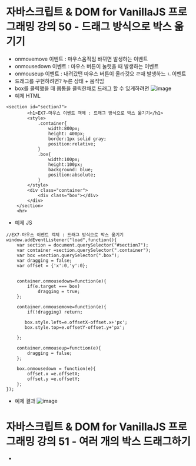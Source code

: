 # 자바스크립트 & DOM for VanillaJS 프로그래밍 강의 50 - 드래그 방식으로 박스 옮기기
* onmovemove 이벤트 : 마우스움직임 바뀌면 발생하는 이벤트
* onmousedown 이벤트 : 마우스 버튼이 눌렷을 때 발생하는 이벤트
* onmouseup 이벤트 : 내려갔떤 마우스 버튼이 올라갓으 ㄹ때 발생하느 ㄴ이벤트
* 드래그를 구현하려면? 누른 상태 + 움직임  
*  box를 클릭했을 때 몸통을 클릭한채로 드래그 할 수 있게하려면
![image](https://github.com/resti999/TIL/assets/40667871/35ae6652-9ef1-487f-89fc-fb2067ab2050)
* 예제 HTML
```
<section id="section7">
        <h1>EX7-마우스 이벤트 객체 : 드래그 방식으로 박스 옮기기</h1>
        <style>
            .container{
                width:800px;
                height: 400px;
                border:1px solid gray;
                position:relative;
            }
            .box{
                width:100px;
                height:100px;
                background: blue;
                position:absolute;
            }
        </style>
        <div class="container">
            <div class="box"></div>
        </div>
    </section>
    <hr>
```
* 예제 JS
```
//EX7-마우스 이벤트 객체 : 드래그 방식으로 박스 옮기기
window.addEventListener("load",function(){
    var section = document.querySelector("#section7");
    var container =section.querySelector(".container");
    var box =section.querySelector(".box");
    var dragging = false;
    var offset = {'x':0,'y':0};


    container.onmousedown=function(e){
        if(e.target === box)
            dragging = true;
    };

    container.onmousemove=function(e){
        if(!dragging) return;

       box.style.left=e.offsetX-offset.x+'px';
       box.style.top=e.offsetY-offset.y+'px';
  
    };

    container.onmouseup=function(e){
        dragging = false;
    };

    box.onmousedown = function(e){
        offset.x =e.offsetX;
        offset.y =e.offsetY;
    };
});
```
* 예제 결과
![image](https://github.com/resti999/TIL/assets/40667871/cce1ebd1-eb10-4fa5-8a87-12b6d70bea90)

# 자바스크립트 & DOM for VanillaJS 프로그래밍 강의 51 - 여러 개의 박스 드래그하기
* 
